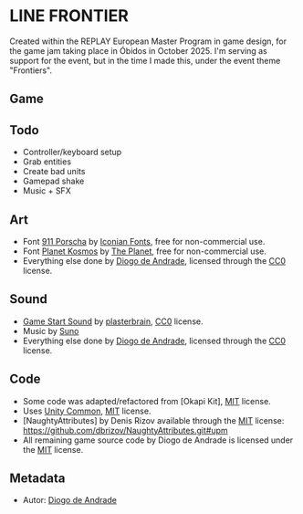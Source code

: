 # LINE FRONTIER

Created within the REPLAY European Master Program in game design, for the game jam taking place in Óbidos in October 2025. I'm serving as support for the event, but in the time I made this, under the event theme "Frontiers". 

## Game


## Todo

* Controller/keyboard setup
* Grab entities
* Create bad units
* Gamepad shake
* Music + SFX

## Art

- Font [911 Porscha](https://www.dafont.com/pt/911porscha.font) by [Iconian Fonts](http://www.iconian.com/), free for non-commercial use.
- Font [Planet Kosmos](https://www.dafont.com/pt/planet-kosmos.font) by [The Planet](http://www.planet.dk/), free for non-commercial use.
- Everything else done by [Diogo de Andrade], licensed through the [CC0] license.

## Sound

- [Game Start Sound](https://freesound.org/people/plasterbrain/sounds/243020/) by [plasterbrain](https://freesound.org/people/plasterbrain/), [CC0] license.
- Music by [Suno](https://suno.com/)
- Everything else done by [Diogo de Andrade], licensed through the [CC0] license.

## Code

- Some code was adapted/refactored from [Okapi Kit], [MIT] license.
- Uses [Unity Common], [MIT] license.
- [NaughtyAttributes] by Denis Rizov available through the [MIT] license: https://github.com/dbrizov/NaughtyAttributes.git#upm
- All remaining game source code by Diogo de Andrade is licensed under the [MIT] license.

## Metadata

- Autor: [Diogo de Andrade]

[Diogo de Andrade]:https://github.com/DiogoDeAndrade
[CC0]:https://creativecommons.org/publicdomain/zero/1.0/
[CC-BY 3.0]:https://creativecommons.org/licenses/by/3.0/
[CC-BY-NC 3.0]:https://creativecommons.org/licenses/by-nc/3.0/
[CC-BY-SA 4.0]:http://creativecommons.org/licenses/by-sa/4.0/
[CC-BY 4.0]:https://creativecommons.org/licenses/by/4.0/
[CC-BY-NC 4.0]:https://creativecommons.org/licenses/by-nc/4.0/
[OkapiKit]:https://github.com/VideojogosLusofona/OkapiKit
[Unity Common]:https://github.com/DiogoDeAndrade/UnityCommon
[MIT]:LICENSE
